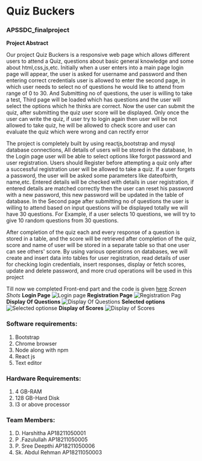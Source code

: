 # Quiz Buckers
### APSSDC_finalproject


**Project Abstract**

Our project Quiz Buckers is a responsive web page which allows different users to attend a Quiz, questions about basic general knowledge and some about html,css,js,etc. Initially when a user enters into a main page login page will appear, the user is asked for username and password and then entering correct credentials user is allowed to enter the second page, in which user needs to select no of questions he would like to attend from range of  0 to 30. And Submitting no of questions, the user is willing to take a test, Third page will be loaded  which has questions and the user will select the options which he thinks are correct. Now the user can submit the quiz, after submitting the quiz user score will be displayed. Only once  the user can write the quiz, if user try to login again then user will be not allowed to take quiz, he will be allowed to check score and user can evaluate the quiz which were wrong and can rectify error

The project is completely built by using reactjs,bootstrap and mysql database connections, All details of users will be stored in the database, In the Login page user will be able to select options like forgot password and user registration. Users should Register before attempting a quiz only after a successful registration user will be allowed to take a quiz. If a user  forgets a password, the user will be asked  some parameters like dateofbirth, name,etc. Entered details will be checked with details in user registration, if entered details are matched correctly then the user can reset his password with a new password, this new password will be updated in the table of database. In the Second page after submitting no of questions the user is willing to attend based on input questions will be displayed totally we will have 30 questions. For Example, if a user selects 10 questions, we will try to give 10 random questions from 30 questions.

After completion of the quiz each and every response of a question is stored  in a table, and the score will be retrieved after completion of the quiz, score and name of user will be stored in a separate table so that one user can see others' score. By using various operations on databases, we will create and  insert data into tables for user registration, read details of user for checking login credentials, insert responses, display or fetch scores, update and delete password, and more crud operations will be used in this project

Till now we completed Front-end part and the code is given [here](https://github.com/patanfazu/QuizBuckers_APSSDC_finalproject.git)
*Screen Shots*
**Login Page**
![Login page](https://github.com/patanfazu/QuizBuckers_APSSDC_finalproject/blob/master/Screenshot%20(2).png)
**Registration Page**
![Registration Pag](https://github.com/patanfazu/QuizBuckers_APSSDC_finalproject/blob/master/Screenshot%20(3).png)
**Display Of Questions**
![Display Of Questions](https://github.com/patanfazu/QuizBuckers_APSSDC_finalproject/blob/master/Screenshot%20(4).png)
**Selected options**
![Selected optionse](https://github.com/patanfazu/QuizBuckers_APSSDC_finalproject/blob/master/Screenshot%20(5).png)
**Display of Scores**
![Display of Scores](https://github.com/patanfazu/QuizBuckers_APSSDC_finalproject/blob/master/Screenshot%20(6).png)

### Software requirements:
1. Bootstrap
1. Chrome browser
1. Node along with npm
1. React js
1. Text editor

### Hardware Requirements:
1. 4 GB-RAM
1. 128 GB-Hard Disk
1. I3 or above processor

### Team Members:
1. D. Harshitha          AP18211050001   
1. P .Fazulullah         AP18211050005
1. P. Sree Deepthi       AP18211050006
1. Sk. Abdul Rehman      AP18211050003


